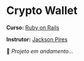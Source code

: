 # Crypto Wallet

<strong>Curso:</strong> [Ruby on Rails](https://www.udemy.com/course/rubyonrails-5x/)

<strong>Instrutor:</strong> [Jackson Pires](https://www.linkedin.com/in/jackson-pires/)

:construction: <i>Projeto em andamento...</i>